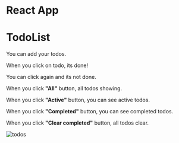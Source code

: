 <h1><strong>React App</strong></h1>

<h1>TodoList</h1>

<p>You can add your todos. </p>
<p>When you click on todo, its done! </p>
<p>You can click again and its not done. </p>
<p>When you click <strong>"All"</strong> button, all todos showing. </p>
<p>When you click <strong>"Active"</strong> button, you can see active todos. </p>
<p>When you click <strong>"Completed"</strong> button, you can see completed todos. </p>
<p>When you click <strong>"Clear completed"</strong> button, all todos clear. </p>

![todos](https://user-images.githubusercontent.com/116573908/212450857-9d64eafc-24ab-4afa-a026-8ad79b84bcea.png)
